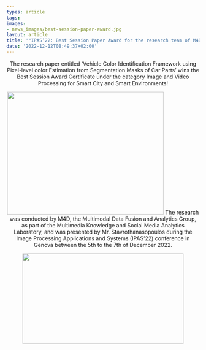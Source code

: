 ```yaml
---
types: article
tags:
images: 
- news_images/best-session-paper-award.jpg
layout: article
title: '"IPAS’22: Best Session Paper Award for the research team of M4D, CERTH!"'
date: '2022-12-12T08:49:37+02:00'
---
```

<p style="text-align: center;">The research paper entitled ‘Vehicle Color Identification Framework using Pixel-level color Estimation from Segmentation Masks of Car Parts’ wins the Best Session Award Certificate under the category Image and Video Processing for Smart City and Smart Environments!</p>
<p style="text-align: center;"><img class="aligncenter" src="https://mklab.iti.gr/files/news_images/best-session-paper-award.jpg" alt="" width="408" height="320" />
The research was conducted by M4D, the Multimodal Data Fusion and Analytics Group, as part of the Multimedia Knowledge and Social Media Analytics Laboratory, and was presented by Mr. Stavrothanasopoulos during the Image Processing Applications and Systems (IPAS’22)
conference in Genova between the 5th to the 7th of December 2022.</p>
<p style="text-align: center;"><img class="aligncenter" src="https://m4d.iti.gr/files/news_images/best-session-paper-2.jpg" alt="" width="420" height="236" /></p>
